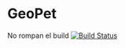 # GeoPet
No rompan el build [![Build Status](https://travis-ci.org/Iltony/GeoPet.svg?branch=master)](https://travis-ci.org/Iltony/GeoPet)
